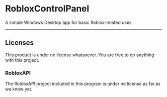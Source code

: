 # RobloxControlPanel

A simple Windows Desktop app for basic Roblox-related uses

---

## Licenses

This product is under no license whatsoever. You are free to do anything with this project.

### RobloxAPI

The RobloxAPI project included in this program is under no license as far as we know yet.
